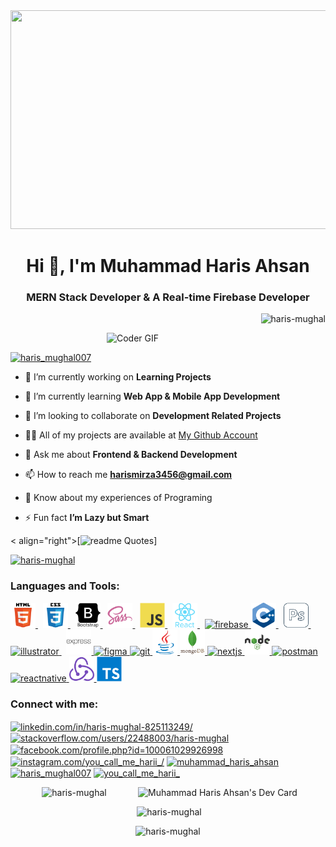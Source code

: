 <img src="https://i.pinimg.com/originals/b2/83/11/b2831136a1912c98b1cad1b4eb9ab112.gif" height="350" width="1080" frameborder="0" scrolling="no" >
<h1 align="center">Hi 👋, I'm Muhammad Haris Ahsan</h1>
<h3 align="center">MERN Stack Developer & A Real-time Firebase Developer</h3>
<p align="right"> <img src="https://komarev.com/ghpvc/?username=haris-mughal&label=Profile%20views&color=0e75b6&style=flat" alt="haris-mughal" /> </p>
<img align="right" alt="Coder GIF" width=350 src="https://miro.medium.com/max/1360/0*7Q3yvSIv_t0ioJ-Z.gif" />

<p align="left"> <a href="https://twitter.com/" target="blank"><img src="https://img.shields.io/twitter/follow/?logo=twitter&style=for-the-badge" alt="" /></a> </p>

<p align="left"> <a href="https://twitter.com/haris_mughal007" target="blank"><img src="https://img.shields.io/twitter/follow/haris_mughal007?logo=twitter&style=for-the-badge" alt="haris_mughal007" /></a> </p>

- 🔭 I’m currently working on **Learning Projects**

- 🌱 I’m currently learning **Web App & Mobile App Development**

- 👯 I’m looking to collaborate on **Development Related Projects**

- 👨‍💻 All of my projects are available at [My Github Account](github.com/Haris-Mughal)

- 💬 Ask me about **Frontend & Backend Development**

- 📫 How to reach me **harismirza3456@gmail.com**

- 📄 Know about my experiences of Programing

- ⚡ Fun fact **I’m Lazy but Smart**

< align="right">[![readme Quotes](https://quotes-github-readme.vercel.app/api?theme=dracula)]</a>


<p align="left"> <a href="https://github.com/ryo-ma/github-profile-trophy"><img src="https://github-profile-trophy.vercel.app/?username=haris-mughal" width="600" alt="haris-mughal" /></a> </p>

<h3 align="left">Languages and Tools:</h3>
<p align="left"> 
<a href="https://www.w3.org/html/" target="_blank" rel="noreferrer"><img src="https://raw.githubusercontent.com/devicons/devicon/master/icons/html5/html5-original-wordmark.svg" alt="html5" width="40" height="40"/> </a> &nbsp; 
<a href="https://www.w3schools.com/css/" target="_blank" rel="noreferrer"><img src="https://raw.githubusercontent.com/devicons/devicon/master/icons/css3/css3-original-wordmark.svg" alt="css3" width="40" height="40"/> </a>  &nbsp; 
<a href="https://getbootstrap.com" target="_blank" rel="noreferrer"><img src="https://raw.githubusercontent.com/devicons/devicon/master/icons/bootstrap/bootstrap-plain-wordmark.svg" alt="bootstrap" width="40" height="40"/> </a>  &nbsp; 
<a href="https://sass-lang.com" target="_blank" rel="noreferrer"><img src="https://raw.githubusercontent.com/devicons/devicon/master/icons/sass/sass-original.svg" alt="sass" width="40" height="40"/> </a>  &nbsp; 
<a href="https://developer.mozilla.org/en-US/docs/Web/JavaScript" target="_blank" rel="noreferrer"><img src="https://raw.githubusercontent.com/devicons/devicon/master/icons/javascript/javascript-original.svg" alt="javascript" width="40" height="40"/> </a>  &nbsp; 
<a href="https://reactjs.org/" target="_blank" rel="noreferrer"><img src="https://raw.githubusercontent.com/devicons/devicon/master/icons/react/react-original-wordmark.svg" alt="react" width="40" height="40"/> </a> &nbsp; 
<a href="https://firebase.google.com/" target="_blank" rel="noreferrer"> <img src="https://www.vectorlogo.zone/logos/firebase/firebase-icon.svg" alt="firebase" width="40" height="40"/> </a> 
<a href="https://www.w3schools.com/cpp/" target="_blank" rel="noreferrer"><img src="https://raw.githubusercontent.com/devicons/devicon/master/icons/cplusplus/cplusplus-original.svg" alt="cplusplus" width="40" height="40"/> </a>  &nbsp; 
<a href="https://www.photoshop.com/en" target="_blank" rel="noreferrer"><img src="https://raw.githubusercontent.com/devicons/devicon/master/icons/photoshop/photoshop-line.svg" alt="photoshop" width="40" height="40"/> </a>   &nbsp; 
<a href="https://www.adobe.com/in/products/illustrator.html" target="_blank" rel="noreferrer"><img src="https://www.vectorlogo.zone/logos/adobe_illustrator/adobe_illustrator-icon.svg" alt="illustrator" width="40" height="40"/> </a>  &nbsp; 
<a href="https://expressjs.com" target="_blank" rel="noreferrer"> <img src="https://raw.githubusercontent.com/devicons/devicon/master/icons/express/express-original-wordmark.svg" alt="express" width="40" height="40"/> </a> 
<a href="https://www.figma.com/" target="_blank" rel="noreferrer"> <img src="https://www.vectorlogo.zone/logos/figma/figma-icon.svg" alt="figma" width="40" height="40"/> </a> 
<a href="https://git-scm.com/" target="_blank" rel="noreferrer"> <img src="https://www.vectorlogo.zone/logos/git-scm/git-scm-icon.svg" alt="git" width="40" height="40"/> </a> 
<a href="https://www.java.com" target="_blank" rel="noreferrer"> <img src="https://raw.githubusercontent.com/devicons/devicon/master/icons/java/java-original.svg" alt="java" width="40" height="40"/> </a> 
<a href="https://www.mongodb.com/" target="_blank" rel="noreferrer"> <img src="https://raw.githubusercontent.com/devicons/devicon/master/icons/mongodb/mongodb-original-wordmark.svg" alt="mongodb" width="40" height="40"/> </a> 
<a href="https://nextjs.org/" target="_blank" rel="noreferrer"> <img src="https://cdn.worldvectorlogo.com/logos/nextjs-2.svg" alt="nextjs" width="40" height="40"/> </a> 
<a href="https://nodejs.org" target="_blank" rel="noreferrer"> <img src="https://raw.githubusercontent.com/devicons/devicon/master/icons/nodejs/nodejs-original-wordmark.svg" alt="nodejs" width="40" height="40"/> </a> 
<a href="https://postman.com" target="_blank" rel="noreferrer"> <img src="https://www.vectorlogo.zone/logos/getpostman/getpostman-icon.svg" alt="postman" width="40" height="40"/> </a> 
<a href="https://reactnative.dev/" target="_blank" rel="noreferrer"> <img src="https://reactnative.dev/img/header_logo.svg" alt="reactnative" width="40" height="40"/> </a> 
<a href="https://redux.js.org" target="_blank" rel="noreferrer"> <img src="https://raw.githubusercontent.com/devicons/devicon/master/icons/redux/redux-original.svg" alt="redux" width="40" height="40"/> </a> 
<a href="https://www.typescriptlang.org/" target="_blank" rel="noreferrer"> <img src="https://raw.githubusercontent.com/devicons/devicon/master/icons/typescript/typescript-original.svg" alt="typescript" width="40" height="40"/> </a>
</p>

<h3 align="left">Connect with me:</h3>
<p align="left">
<a href="https://linkedin.com/in/linkedin.com/in/haris-mughal-825113249/" target="blank"><img align="center" src="https://raw.githubusercontent.com/rahuldkjain/github-profile-readme-generator/master/src/images/icons/Social/linked-in-alt.svg" alt="linkedin.com/in/haris-mughal-825113249/" height="30" width="40" /></a>
<a href="https://stackoverflow.com/users/stackoverflow.com/users/22488003/haris-mughal" target="blank"><img align="center" src="https://raw.githubusercontent.com/rahuldkjain/github-profile-readme-generator/master/src/images/icons/Social/stack-overflow.svg" alt="stackoverflow.com/users/22488003/haris-mughal" height="30" width="40" /></a>
<a href="https://fb.com/facebook.com/profile.php?id=100061029926998" target="blank"><img align="center" src="https://raw.githubusercontent.com/rahuldkjain/github-profile-readme-generator/master/src/images/icons/Social/facebook.svg" alt="facebook.com/profile.php?id=100061029926998" height="30" width="40" /></a>
<a href="https://instagram.com/instagram.com/you_call_me_harii_/" target="blank"><img align="center" src="https://raw.githubusercontent.com/rahuldkjain/github-profile-readme-generator/master/src/images/icons/Social/instagram.svg" alt="instagram.com/you_call_me_harii_/" height="30" width="40" /></a>
<a href="https://www.leetcode.com/muhammad_haris_ahsan" target="blank"><img align="center" src="https://raw.githubusercontent.com/rahuldkjain/github-profile-readme-generator/master/src/images/icons/Social/leet-code.svg" alt="muhammad_haris_ahsan" height="30" width="40" /></a>
<a href="https://twitter.com/haris_mughal007" target="blank"><img align="center" src="https://raw.githubusercontent.com/rahuldkjain/github-profile-readme-generator/master/src/images/icons/Social/twitter.svg" alt="haris_mughal007" height="30" width="40" /></a>
<a href="https://dev.to/you_call_me_harii_" target="blank"><img align="center" src="https://raw.githubusercontent.com/rahuldkjain/github-profile-readme-generator/master/src/images/icons/Social/devto.svg" alt="you_call_me_harii_" height="30" width="40" /></a>
</p>

<a href="https://app.daily.dev/you_call_me_harii_"><img align="right" src="https://api.daily.dev/devcards/58a1c7716cbb4bc689a579560ed94120.png?r=95w" width="300" alt="Muhammad Haris Ahsan's Dev Card"/></a>

<p align="center"><img src="https://github-readme-stats.vercel.app/api/top-langs?username=haris-mughal&show_icons=true&locale=en&layout=compact" alt="haris-mughal" /></p>

<p align="center">&nbsp;<img src="https://github-readme-stats.vercel.app/api?username=haris-mughal&show_icons=true&locale=en" alt="haris-mughal" /></p>

<p align="center"><img src="https://github-readme-streak-stats.herokuapp.com/?user=haris-mughal&" alt="haris-mughal" /></p>
